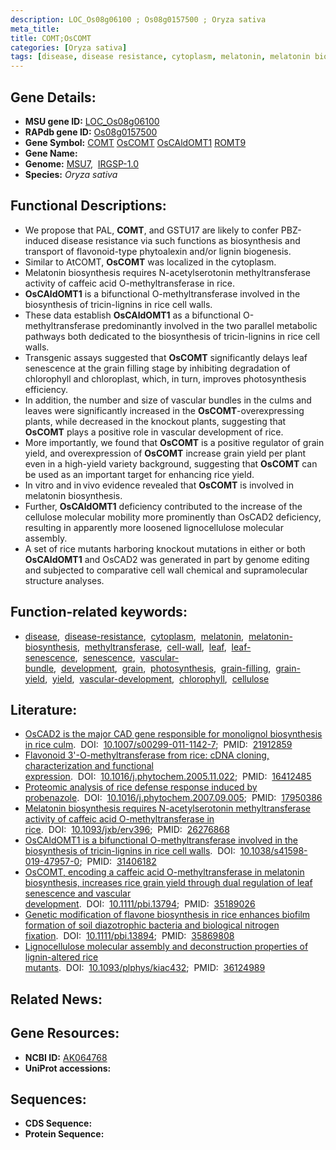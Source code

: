 ```yaml
---
description: LOC_Os08g06100 ; Os08g0157500 ; Oryza sativa
meta_title:
title: COMT;OsCOMT
categories: [Oryza sativa]
tags: [disease, disease resistance, cytoplasm, melatonin, melatonin biosynthesis, methyltransferase, cell wall, leaf, leaf senescence, senescence, vascular bundle, development, grain, photosynthesis, grain filling, grain yield, yield, vascular development, chlorophyll, cellulose]
---
```


## Gene Details:
- **MSU gene ID:** [LOC_Os08g06100](http://rice.uga.edu/cgi-bin/ORF_infopage.cgi?orf=LOC_Os08g06100)  
- **RAPdb gene ID:** [Os08g0157500](https://rapdb.dna.affrc.go.jp/locus/?name=Os08g0157500)  
- **Gene Symbol:** <u>COMT</u>&nbsp;<u>OsCOMT</u>&nbsp;<u>OsCAldOMT1</u>&nbsp;<u>ROMT9</u>
- **Gene Name:**
- **Genome:**  [MSU7](http://rice.uga.edu/),&nbsp;&nbsp;[IRGSP-1.0](https://rapdb.dna.affrc.go.jp/download/irgsp1.html)
- **Species:** *Oryza sativa*

## Functional Descriptions:
   - We propose that PAL, **COMT**, and GSTU17 are likely to confer PBZ-induced disease resistance via such functions as biosynthesis and transport of flavonoid-type phytoalexin and/or lignin biogenesis.
   - Similar to AtCOMT, **OsCOMT** was localized in the cytoplasm.
   - Melatonin biosynthesis requires N-acetylserotonin methyltransferase activity of caffeic acid O-methyltransferase in rice.
   - **OsCAldOMT1** is a bifunctional O-methyltransferase involved in the biosynthesis of tricin-lignins in rice cell walls.
   - These data establish **OsCAldOMT1** as a bifunctional O-methyltransferase predominantly involved in the two parallel metabolic pathways both dedicated to the biosynthesis of tricin-lignins in rice cell walls.
   - Transgenic assays suggested that **OsCOMT** significantly delays leaf senescence at the grain filling stage by inhibiting degradation of chlorophyll and chloroplast, which, in turn, improves photosynthesis efficiency.
   - In addition, the number and size of vascular bundles in the culms and leaves were significantly increased in the **OsCOMT**-overexpressing plants, while decreased in the knockout plants, suggesting that **OsCOMT** plays a positive role in vascular development of rice.
   - More importantly, we found that **OsCOMT** is a positive regulator of grain yield, and overexpression of **OsCOMT** increase grain yield per plant even in a high-yield variety background, suggesting that **OsCOMT** can be used as an important target for enhancing rice yield.
   - In vitro and in vivo evidence revealed that **OsCOMT** is involved in melatonin biosynthesis.
   - Further, **OsCAldOMT1** deficiency contributed to the increase of the cellulose molecular mobility more prominently than OsCAD2 deficiency, resulting in apparently more loosened lignocellulose molecular assembly.
   - A set of rice mutants harboring knockout mutations in either or both **OsCAldOMT1** and OsCAD2 was generated in part by genome editing and subjected to comparative cell wall chemical and supramolecular structure analyses.

## Function-related keywords:
   - [disease](/tags/disease/),&nbsp;&nbsp;[disease-resistance](/tags/disease-resistance/),&nbsp;&nbsp;[cytoplasm](/tags/cytoplasm/),&nbsp;&nbsp;[melatonin](/tags/melatonin/),&nbsp;&nbsp;[melatonin-biosynthesis](/tags/melatonin-biosynthesis/),&nbsp;&nbsp;[methyltransferase](/tags/methyltransferase/),&nbsp;&nbsp;[cell-wall](/tags/cell-wall/),&nbsp;&nbsp;[leaf](/tags/leaf/),&nbsp;&nbsp;[leaf-senescence](/tags/leaf-senescence/),&nbsp;&nbsp;[senescence](/tags/senescence/),&nbsp;&nbsp;[vascular-bundle](/tags/vascular-bundle/),&nbsp;&nbsp;[development](/tags/development/),&nbsp;&nbsp;[grain](/tags/grain/),&nbsp;&nbsp;[photosynthesis](/tags/photosynthesis/),&nbsp;&nbsp;[grain-filling](/tags/grain-filling/),&nbsp;&nbsp;[grain-yield](/tags/grain-yield/),&nbsp;&nbsp;[yield](/tags/yield/),&nbsp;&nbsp;[vascular-development](/tags/vascular-development/),&nbsp;&nbsp;[chlorophyll](/tags/chlorophyll/),&nbsp;&nbsp;[cellulose](/tags/cellulose/)

## Literature:
   - [OsCAD2 is the major CAD gene responsible for monolignol biosynthesis in rice culm](https://www.doi.org/10.1007/s00299-011-1142-7).&nbsp;&nbsp;DOI:&nbsp;&nbsp;[10.1007/s00299-011-1142-7](https://www.doi.org/10.1007/s00299-011-1142-7);&nbsp;&nbsp;PMID:&nbsp;&nbsp;[21912859](https://pubmed.ncbi.nlm.nih.gov/21912859/)
   - [Flavonoid 3'-O-methyltransferase from rice: cDNA cloning, characterization and functional expression](https://www.doi.org/10.1016/j.phytochem.2005.11.022).&nbsp;&nbsp;DOI:&nbsp;&nbsp;[10.1016/j.phytochem.2005.11.022](https://www.doi.org/10.1016/j.phytochem.2005.11.022);&nbsp;&nbsp;PMID:&nbsp;&nbsp;[16412485](https://pubmed.ncbi.nlm.nih.gov/16412485/)
   - [Proteomic analysis of rice defense response induced by probenazole](https://www.doi.org/10.1016/j.phytochem.2007.09.005).&nbsp;&nbsp;DOI:&nbsp;&nbsp;[10.1016/j.phytochem.2007.09.005](https://www.doi.org/10.1016/j.phytochem.2007.09.005);&nbsp;&nbsp;PMID:&nbsp;&nbsp;[17950386](https://pubmed.ncbi.nlm.nih.gov/17950386/)
   - [Melatonin biosynthesis requires N-acetylserotonin methyltransferase activity of caffeic acid O-methyltransferase in rice](https://www.doi.org/10.1093/jxb/erv396).&nbsp;&nbsp;DOI:&nbsp;&nbsp;[10.1093/jxb/erv396](https://www.doi.org/10.1093/jxb/erv396);&nbsp;&nbsp;PMID:&nbsp;&nbsp;[26276868](https://pubmed.ncbi.nlm.nih.gov/26276868/)
   - [OsCAldOMT1 is a bifunctional O-methyltransferase involved in the biosynthesis of tricin-lignins in rice cell walls](https://www.doi.org/10.1038/s41598-019-47957-0).&nbsp;&nbsp;DOI:&nbsp;&nbsp;[10.1038/s41598-019-47957-0](https://www.doi.org/10.1038/s41598-019-47957-0);&nbsp;&nbsp;PMID:&nbsp;&nbsp;[31406182](https://pubmed.ncbi.nlm.nih.gov/31406182/)
   - [OsCOMT, encoding a caffeic acid O-methyltransferase in melatonin biosynthesis, increases rice grain yield through dual regulation of leaf senescence and vascular development](https://www.doi.org/10.1111/pbi.13794).&nbsp;&nbsp;DOI:&nbsp;&nbsp;[10.1111/pbi.13794](https://www.doi.org/10.1111/pbi.13794);&nbsp;&nbsp;PMID:&nbsp;&nbsp;[35189026](https://pubmed.ncbi.nlm.nih.gov/35189026/)
   - [Genetic modification of flavone biosynthesis in rice enhances biofilm formation of soil diazotrophic bacteria and biological nitrogen fixation](https://www.doi.org/10.1111/pbi.13894).&nbsp;&nbsp;DOI:&nbsp;&nbsp;[10.1111/pbi.13894](https://www.doi.org/10.1111/pbi.13894);&nbsp;&nbsp;PMID:&nbsp;&nbsp;[35869808](https://pubmed.ncbi.nlm.nih.gov/35869808/)
   - [Lignocellulose molecular assembly and deconstruction properties of lignin-altered rice mutants](https://www.doi.org/10.1093/plphys/kiac432).&nbsp;&nbsp;DOI:&nbsp;&nbsp;[10.1093/plphys/kiac432](https://www.doi.org/10.1093/plphys/kiac432);&nbsp;&nbsp;PMID:&nbsp;&nbsp;[36124989](https://pubmed.ncbi.nlm.nih.gov/36124989/)

## Related News:

## Gene Resources:
- **NCBI ID:**  [AK064768](http://www.ncbi.nlm.nih.gov/nuccore/AK064768)
- **UniProt accessions:** [](https://www.uniprot.org/uniprotkb//entry)

## Sequences:
- **CDS Sequence:**
- **Protein Sequence:**
